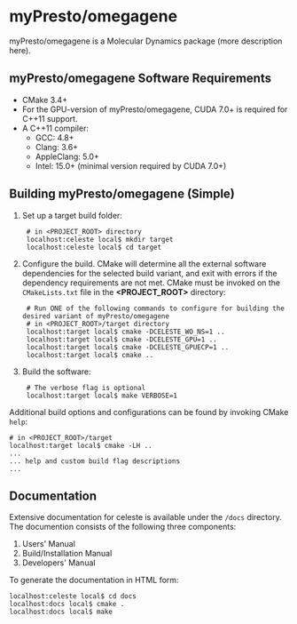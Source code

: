 # myPresto/omegagene

myPresto/omegagene is a Molecular Dynamics package (more description here).


## myPresto/omegagene Software Requirements

* CMake 3.4+
* For the GPU-version of myPresto/omegagene, CUDA 7.0+ is required for C++11 support.
* A C++11 compiler:
    * GCC: 4.8+
    * Clang: 3.6+
    * AppleClang: 5.0+
    * Intel: 15.0+ (minimal version required by CUDA 7.0+)

## Building myPresto/omegagene (Simple)

1. Set up a target build folder:

        # in <PROJECT_ROOT> directory
        localhost:celeste local$ mkdir target
        localhost:celeste local$ cd target

1. Configure the build.  CMake will determine all the external software dependencies for the selected build variant, and exit with errors if the dependency requirements are not met.  CMake must be invoked on the `CMakeLists.txt` file in the **<PROJECT_ROOT>** directory:

        # Run ONE of the following commands to configure for building the desired variant of myPresto/omegagene
        # in <PROJECT_ROOT>/target directory
        localhost:target local$ cmake -DCELESTE_WO_NS=1 ..
        localhost:target local$ cmake -DCELESTE_GPU=1 ..
        localhost:target local$ cmake -DCELESTE_GPUECP=1 ..
        localhost:target local$ cmake ..

1. Build the software:

        # The verbose flag is optional
        localhost:target local$ make VERBOSE=1

Additional build options and configurations can be found by invoking CMake `help`:

    # in <PROJECT_ROOT>/target
    localhost:target local$ cmake -LH ..
    ...
    ... help and custom build flag descriptions
    ...

## Documentation

Extensive documentation for celeste is available under the `/docs` directory.  The documention consists of the following three components:

1. Users' Manual
1. Build/Installation Manual
1. Developers' Manual

To generate the documentation in HTML form:

    localhost:celeste local$ cd docs
    localhost:docs local$ cmake .
    localhost:docs local$ make
